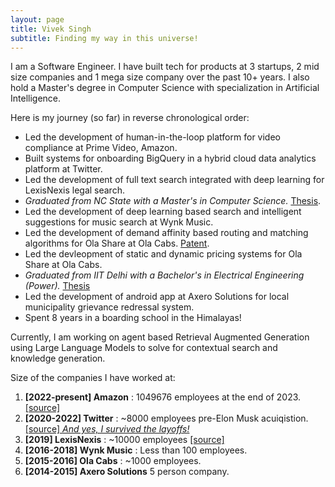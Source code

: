 ```yaml
---
layout: page
title: Vivek Singh
subtitle: Finding my way in this universe!
---
```


I am a Software Engineer. I have built tech for products at 3 startups, 2 mid size companies and 1 mega size company over the past 10+ years. I also hold a Master's degree in Computer Science with specialization in Artificial Intelligence.

Here is my journey (so far) in reverse chronological order:
- Led the development of human-in-the-loop platform for video compliance at Prime Video, Amazon.
- Built systems for onboarding BigQuery in a hybrid cloud data analytics platform at Twitter.
- Led the development of full text search integrated with deep learning for LexisNexis legal search.
- _Graduated from NC State with a Master's in Computer Science._ [Thesis](https://repository.lib.ncsu.edu/server/api/core/bitstreams/7d5efb84-e7bc-4560-a651-79455ce23825/content).
- Led the development of deep learning based search and intelligent suggestions for music search at Wynk Music.
- Led the development of demand affinity based routing and matching algorithms for Ola Share at Ola Cabs. [Patent](https://patentcenter.uspto.gov/applications/16729407https://patentcenter.uspto.gov/applications/16729407).
- Led the devleopment of static and dynamic pricing systems for Ola Share at Ola Cabs.
- _Graduated from IIT Delhi with a Bachelor's in Electrical Engineering (Power)._ [Thesis](http://ieeexplore.ieee.org/document/7584235/?part=1)
- Led the development of android app at Axero Solutions for local municipality grievance redressal system.
- Spent 8 years in a boarding school in the Himalayas!

Currently, I am working on agent based Retrieval Augmented Generation using Large Language Models to solve for contextual search and knowledge generation.


Size of the companies I have worked at:
1. **[2022-present] Amazon** : 1049676 employees at the end of 2023. [\[source\]](https://www.aboutamazon.com/news/workplace/our-workforce-data)
2. **[2020-2022] Twitter** : ~8000 employees pre-Elon Musk acuiqistion. [\[source\] _And yes, I survived the layoffs!_](https://en.wikipedia.org/wiki/Acquisition_of_Twitter_by_Elon_Musk)
3. **[2019] LexisNexis** : ~10000 employees [\[source\]](https://www.lexisnexis.com/en-us/about-us/career/culture.page)
4. **[2016-2018] Wynk Music** : Less than 100 employees.
5. **[2015-2016] Ola Cabs** : ~1000 employees.
6. **[2014-2015] Axero Solutions** 5 person company.

